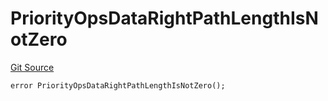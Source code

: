 # PriorityOpsDataRightPathLengthIsNotZero
[Git Source](https://github.com/matter-labs/zksync-contracts/blob/c6e73735b89a4b474234f6471e326125c9069f15/contracts/l1-contracts/state-transition/L1StateTransitionErrors.sol)


```solidity
error PriorityOpsDataRightPathLengthIsNotZero();
```

